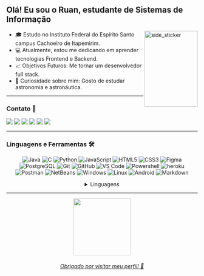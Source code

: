 ## Olá! Eu sou o Ruan, estudante de Sistemas de Informação

<!-- <img align="right" width=200px height=200px alt="side_sticker" src="https://media.giphy.com/media/TEnXkcsHrP4YedChhA/giphy.gif" /> -->
<img align="right" width=140px height=200px alt="side_sticker" src="https://media.discordapp.net/attachments/890634384573607937/890637055720300564/baixados2.gif"/>


- :mortar_board: Estudo no Instituto Federal do Espírito Santo campus Cachoeiro de Itapemirim.
- :computer: Atualmente, estou me dedicando em aprender tecnologias Frontend e Backend.
- :chart_with_upwards_trend: Objetivos Futuros: Me tornar um desenvolvedor full stack.
- :rocket: Curiosidade sobre mim: Gosto de estudar astronomia e astronáutica.

---

### Contato :e-mail:

<div> 
  <a href="https://ruanminiguite.github.io" target="_blank"><img src="https://img.shields.io/badge/Portfólio-292929?style=for-the-badge&logo=web&logoColor=white" target="_blank"></a>
   <a href="https://www.linkedin.com/in/ruan-miniguite-909962169/" target="_blank"><img src="https://img.shields.io/badge/-LinkedIn-%230077B5?style=for-the-badge&logo=linkedin&logoColor=white" target="_blank"></a>
  <a href = "mailto:ruanminiguite@gmail.com"><img src="https://img.shields.io/badge/-Gmail-red?style=for-the-badge&logo=gmail&logoColor=white" target="_blank"></a>
  <a href="https://www.facebook.com/ruan.miniguite.1" target="_blank"><img src="https://img.shields.io/badge/Facebook-1877F2?style=for-the-badge&logo=facebook&logoColor=white" target="_blank"></a>
  <a href="https://www.instagram.com/ruanminiguite" target="_blank"><img src="https://img.shields.io/badge/-Instagram-%23E4405F?style=for-the-badge&logo=instagram&logoColor=white" target="_blank"></a>
  <a href="https://open.spotify.com/user/2157uk2klucpuaf7oid3esrvq?si=85c0dd8690b74187" target="_blank"><img src="https://img.shields.io/badge/Spotify-1ED760?&style=for-the-badge&logo=spotify&logoColor=white" target="_blank"></a>
</div>

---

### Linguagens e Ferramentas :hammer_and_wrench:

<div align="center">
 
 ![Java](http://img.shields.io/badge/-Java-181717?style=flat-square&logo=java&logoColor=ffffff)
 ![C](http://img.shields.io/badge/-C-181717?style=flat-square&logo=c&logoColor=ffffff)
 ![Python](http://img.shields.io/badge/-Python-181717?style=flat-square&logo=python&logoColor=ffffff)
 ![JavaScript](https://img.shields.io/badge/-JavaScript-%23F7DF1C?style=flat-square&logo=javascript&logoColor=FFFFFF&labelColor=181717&color=181717)
 ![HTML5](https://img.shields.io/badge/-HTML5-181717?style=flat-square&logo=html5&logoColor=ffffff)
 ![CSS3](https://img.shields.io/badge/-CSS3-181717?style=flat-square&logo=css3)
 ![Figma](https://img.shields.io/badge/-figma-181717?style=flat-square&logo=figma&logoColor=ffffff)
 ![PostgreSQL](https://img.shields.io/badge/-PostgreSQL-181717?style=flat-square&logo=postgresql&logoColor=ffffff)
 ![Git](https://img.shields.io/badge/-Git-181717?style=flat-square&logo=git&logoColor=%23ffffff)
 ![GitHub](https://img.shields.io/badge/-GitHub-181717?style=flat-square&logo=github)
 ![VS Code](http://img.shields.io/badge/-VS%20Code-181717?style=flat-square&logo=visual-studio-code&logoColor=ffffff)
 ![Powershell](http://img.shields.io/badge/-Powershell-181717?style=flat-square&logo=powershell&logoColor=ffffff)
 ![heroku](https://img.shields.io/badge/-heroku-181717?style=flat-square&logo=heroku)
 ![Postman](http://img.shields.io/badge/-Postman-181717?style=flat-square&logo=postman&logoColor=ffffff)
 ![NetBeans](http://img.shields.io/badge/-NetBeans-181717?style=flat-square&logo=ApacheNetBeansIDE&logoColor=ffffff)
 ![Windows](http://img.shields.io/badge/-Windows-181717?style=flat-square&logo=windows&logoColor=ffffff)
 ![Linux](http://img.shields.io/badge/-Linux-181717?style=flat-square&logo=linux&logoColor=ffffff)
 ![Android](http://img.shields.io/badge/-Android-181717?style=flat-square&logo=android&logoColor=ffffff)
 ![Markdown](http://img.shields.io/badge/-Markdown-181717?style=flat-square&logo=markdown&logoColor=ffffff)

<details>
  <summary>Linguagens</summary>
  <img height="150em" src="https://github-readme-stats.vercel.app/api/top-langs/?username=RuanMiniguite&layout=compact&langs_count=10&&title_color=333&text_color=777&icon_color=777"/>
</details>
  
  
</div>
 
---
 <div align="center">
  <a href="https://github.com/RuanMiniguite">
  <img height="150em" src="https://github-readme-stats.vercel.app/api?username=RuanMiniguite&show_icons=true&&title_color=333&text_color=777&icon_color=777&include_all_commits=true&hide_border=true&count_private=true"/>


</div>
 
<div align="center">
  
 ###### Obrigado por visitar meu perfil! :black_heart:
  
</div>

